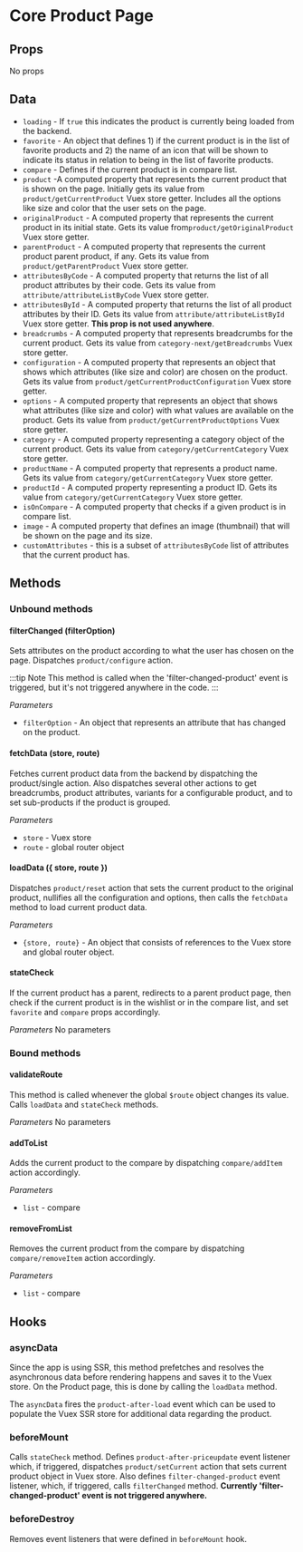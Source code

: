 # Core Product Page

## Props

No props

## Data

- `loading` - If `true` this indicates the product is currently being loaded from the backend.
- `favorite` - An object that defines 1) if the current product is in the list of favorite products and 2) the name of an icon that will be shown to indicate its status in relation to being in the list of favorite products.
- `compare` - Defines if the current product is in compare list.
- `product` -A computed property that represents the current product that is shown on the page. Initially gets its value from `product/getCurrentProduct` Vuex store getter. Includes all the options like size and color that the user sets on the page.
- `originalProduct` - A computed property that represents the current product in its initial state. Gets its value from`product/getOriginalProduct` Vuex store getter.
- `parentProduct` - A computed property that represents the current product parent product, if any. Gets its value from `product/getParentProduct` Vuex store getter.
- `attributesByCode` - A computed property that returns the list of all product attributes by their code. Gets its value from `attribute/attributeListByCode` Vuex store getter.
- `attributesById` - A computed property that returns the list of all product attributes by their ID. Gets its value from `attribute/attributeListById` Vuex store getter. **This prop is not used anywhere**.
- `breadcrumbs` - A computed property that represents breadcrumbs for the current product. Gets its value from `category-next/getBreadcrumbs` Vuex store getter.
- `configuration` - A computed property that represents an object that shows which attributes (like size and color) are chosen on the product. Gets its value from `product/getCurrentProductConfiguration` Vuex store getter.
- `options` - A computed property that represents an object that shows what attributes (like size and color) with what values are available on the product. Gets its value from `product/getCurrentProductOptions` Vuex store getter.
- `category` - A computed property representing a category object of the current product. Gets its value from `category/getCurrentCategory` Vuex store getter.
- `productName` - A computed property that represents a product name. Gets its value from `category/getCurrentCategory` Vuex store getter.
- `productId` - A computed property representing a product ID. Gets its value from `category/getCurrentCategory` Vuex store getter.
- `isOnCompare` - A computed property that checks if a given product is in compare list.
- `image` - A computed property that defines an image (thumbnail) that will be shown on the page and its size.
- `customAttributes` - this is a subset of `attributesByCode` list of attributes that the current product has.

## Methods

### Unbound methods

#### filterChanged (filterOption)

Sets attributes on the product according to what the user has chosen on the page. Dispatches `product/configure` action.

:::tip Note
This method is called when the 'filter-changed-product' event is triggered, but it's not triggered anywhere in the code.
:::

_Parameters_

- `filterOption` - An object that represents an attribute that has changed on the product.

#### fetchData (store, route)

Fetches current product data from the backend by dispatching the product/single action. Also dispatches several other actions to get breadcrumbs, product attributes, variants for a configurable product, and to set sub-products if the product is grouped.

_Parameters_

- `store` - Vuex store
- `route` - global router object

#### loadData ({ store, route })

Dispatches `product/reset` action that sets the current product to the original product, nullifies all the configuration and options, then calls the `fetchData` method to load current product data.

_Parameters_

- `{store, route}` - An object that consists of references to the Vuex store and global router object.

#### stateCheck

If the current product has a parent, redirects to a parent product page, then check if the current product is in the wishlist or in the compare list, and set `favorite` and `compare` props accordingly.

_Parameters_
No parameters

### Bound methods

#### validateRoute

This method is called whenever the global `$route` object changes its value. Calls `loadData` and `stateCheck` methods.

_Parameters_
No parameters

#### addToList

Adds the current product to the compare by dispatching `compare/addItem` action accordingly.

_Parameters_

- `list` - compare

#### removeFromList

Removes the current product from the compare by dispatching `compare/removeItem` action accordingly.

_Parameters_

- `list` - compare

## Hooks

### asyncData

Since the app is using SSR, this method prefetches and resolves the asynchronous data before rendering happens and saves it to the Vuex store. On the Product page, this is done by calling the `loadData` method.

The `asyncData` fires the `product-after-load` event which can be used to populate the Vuex SSR store for additional data regarding the product.

### beforeMount

Calls `stateCheck` method. Defines `product-after-priceupdate` event listener which, if triggered, dispatches `product/setCurrent` action that sets current product object in Vuex store. Also defines `filter-changed-product` event listener, which, if triggered, calls `filterChanged` method. **Currently 'filter-changed-product' event is not triggered anywhere.**

### beforeDestroy

Removes event listeners that were defined in `beforeMount` hook.
